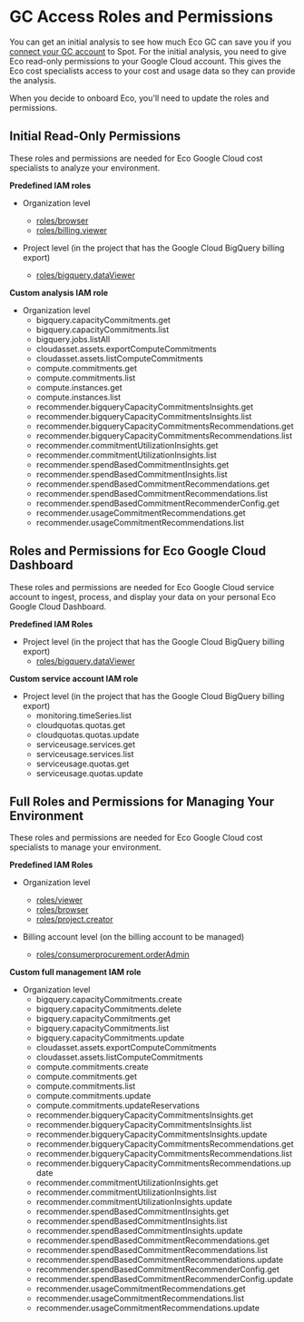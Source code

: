 <meta name="robots" content="noindex">

# GC Access Roles and Permissions

You can get an initial analysis to see how much Eco GC can save you if you [connect your GC account](eco/getting-started/gettingstarted-gc) to Spot. For the initial analysis, you need to give Eco read-only permissions to your Google Cloud account. This gives the Eco cost specialists access to your cost and usage data so they can provide the analysis.

When you decide to onboard Eco, you'll need to update the roles and permissions.

## Initial Read-Only Permissions 

These roles and permissions are needed for Eco Google Cloud cost specialists to analyze your environment.

**Predefined IAM roles**

* Organization level
   * [roles/browser](https://cloud.google.com/resource-manager/docs/access-control-org#browser)
   * [roles/billing.viewer](https://cloud.google.com/billing/docs/how-to/billing-access#billing.viewer)

* Project level (in the project that has the Google Cloud BigQuery billing export)
   * [roles/bigquery.dataViewer](https://cloud.google.com/bigquery/docs/access-control#bigquery.dataViewer)

**Custom analysis IAM role**

* Organization level
   * bigquery.capacityCommitments.get
   * bigquery.capacityCommitments.list
   * bigquery.jobs.listAll
   * cloudasset.assets.exportComputeCommitments
   * cloudasset.assets.listComputeCommitments
   * compute.commitments.get
   * compute.commitments.list
   * compute.instances.get
   * compute.instances.list
   * recommender.bigqueryCapacityCommitmentsInsights.get
   * recommender.bigqueryCapacityCommitmentsInsights.list
   * recommender.bigqueryCapacityCommitmentsRecommendations.get
   * recommender.bigqueryCapacityCommitmentsRecommendations.list
   * recommender.commitmentUtilizationInsights.get
   * recommender.commitmentUtilizationInsights.list
   * recommender.spendBasedCommitmentInsights.get
   * recommender.spendBasedCommitmentInsights.list
   * recommender.spendBasedCommitmentRecommendations.get
   * recommender.spendBasedCommitmentRecommendations.list
   * recommender.spendBasedCommitmentRecommenderConfig.get
   * recommender.usageCommitmentRecommendations.get
   * recommender.usageCommitmentRecommendations.list
 

## Roles and Permissions for Eco Google Cloud Dashboard

These roles and permissions are needed for Eco Google Cloud service account to ingest, process, and display your data on your personal Eco Google Cloud Dashboard.

**Predefined IAM Roles**

* Project level (in the project that has the Google Cloud BigQuery billing export)
   * [roles/bigquery.dataViewer](https://cloud.google.com/bigquery/docs/access-control#bigquery.dataViewer)

**Custom service account IAM role**

* Project level (in the project that has the Google Cloud BigQuery billing export)
   * monitoring.timeSeries.list
   * cloudquotas.quotas.get
   * cloudquotas.quotas.update
   * serviceusage.services.get
   * serviceusage.services.list
   * serviceusage.quotas.get
   * serviceusage.quotas.update

## Full Roles and Permissions for Managing Your Environment

These roles and permissions are needed for Eco Google Cloud cost specialists to manage your environment.

**Predefined IAM Roles**

* Organization level
   * [roles/viewer](https://cloud.google.com/iam/docs/understanding-roles#legacy-basic)
   * [roles/browser](https://cloud.google.com/resource-manager/docs/access-control-org#browser)
   * [roles/project.creator](https://cloud.google.com/iam/docs/understanding-roles#resourcemanager.projectCreator)
 
* Billing account level (on the billing account to be managed)
   * [roles/consumerprocurement.orderAdmin](https://cloud.google.com/marketplace/docs/access-control#consumerprocurement.orderAdmin)
 
**Custom full management IAM role**

* Organization level
   * bigquery.capacityCommitments.create
   * bigquery.capacityCommitments.delete
   * bigquery.capacityCommitments.get
   * bigquery.capacityCommitments.list
   * bigquery.capacityCommitments.update
   * cloudasset.assets.exportComputeCommitments
   * cloudasset.assets.listComputeCommitments
   * compute.commitments.create
   * compute.commitments.get
   * compute.commitments.list
   * compute.commitments.update
   * compute.commitments.updateReservations
   * recommender.bigqueryCapacityCommitmentsInsights.get
   * recommender.bigqueryCapacityCommitmentsInsights.list
   * recommender.bigqueryCapacityCommitmentsInsights.update
   * recommender.bigqueryCapacityCommitmentsRecommendations.get
   * recommender.bigqueryCapacityCommitmentsRecommendations.list
   * recommender.bigqueryCapacityCommitmentsRecommendations.update
   * recommender.commitmentUtilizationInsights.get
   * recommender.commitmentUtilizationInsights.list
   * recommender.commitmentUtilizationInsights.update
   * recommender.spendBasedCommitmentInsights.get
   * recommender.spendBasedCommitmentInsights.list
   * recommender.spendBasedCommitmentInsights.update
   * recommender.spendBasedCommitmentRecommendations.get
   * recommender.spendBasedCommitmentRecommendations.list
   * recommender.spendBasedCommitmentRecommendations.update
   * recommender.spendBasedCommitmentRecommenderConfig.get
   * recommender.spendBasedCommitmentRecommenderConfig.update
   * recommender.usageCommitmentRecommendations.get
   * recommender.usageCommitmentRecommendations.list
   * recommender.usageCommitmentRecommendations.update
